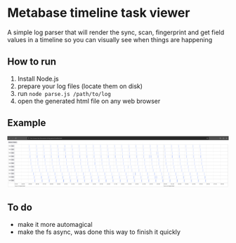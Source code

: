 # Metabase timeline task viewer

A simple log parser that will render the sync, scan, fingerprint and get field values in a timeline so you can visually see when things are happening

## How to run

1) Install Node.js
2) prepare your log files (locate them on disk)
3) run `node parse.js /path/to/log`
4) open the generated html file on any web browser

## Example
![timeline](timeline.png)

## To do
- make it more automagical
- make the fs async, was done this way to finish it quickly